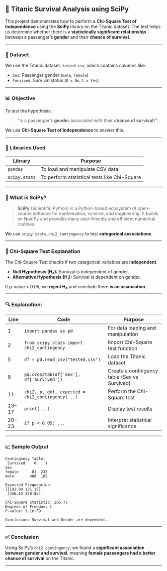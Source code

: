 ## 🚢 Titanic Survival Analysis using SciPy

This project demonstrates how to perform a **Chi-Square Test of Independence** using the **SciPy** library on the Titanic dataset. The test helps us determine whether there is a **statistically significant relationship** between a passenger’s **gender** and their **chance of survival**.

---

### 📂 Dataset

We use the Titanic dataset: `tested.csv`, which contains columns like:

* `Sex`: Passenger gender (`male`, `female`)
* `Survived`: Survival status (`0 = No`, `1 = Yes`)

---

### 📊 Objective

To test the hypothesis:

> "Is a passenger’s **gender** associated with their **chance of survival**?"

We use **Chi-Square Test of Independence** to answer this.

---

### 🧪 Libraries Used

| Library       | Purpose                                      |
| ------------- | -------------------------------------------- |
| `pandas`      | To load and manipulate CSV data              |
| `scipy.stats` | To perform statistical tests like Chi-Square |

---

### 🧠 What is SciPy?

> **SciPy** (Scientific Python) is a Python-based ecosystem of open-source software for mathematics, science, and engineering. It builds on NumPy and provides many user-friendly and efficient numerical routines.

We use `scipy.stats.chi2_contingency` to test **categorical associations**.

---

### 📌 Chi-Square Test Explanation

The Chi-Square Test checks if two categorical variables are **independent**.

* **Null Hypothesis (H₀):** Survival is independent of gender.
* **Alternative Hypothesis (H₁):** Survival is dependent on gender.

If p-value < 0.05, we **reject H₀** and conclude there **is an association**.

---
### 🔍 Explanation:

| Line  | Code                                             | Purpose                                      |
| ----- | ------------------------------------------------ | -------------------------------------------- |
| 1     | `import pandas as pd`                            | For data loading and manipulation            |
| 2     | `from scipy.stats import chi2_contingency`       | Import Chi-Square test function              |
| 5     | `df = pd.read_csv("tested.csv")`                 | Load the Titanic dataset                     |
| 8     | `pd.crosstab(df['Sex'], df['Survived'])`         | Create a contingency table (Sex vs Survived) |
| 11    | `chi2, p, dof, expected = chi2_contingency(...)` | Perform the Chi-Square test                  |
| 13–17 | `print(...)`                                     | Display test results                         |
| 20–23 | `if p < 0.05: ...`                               | Interpret statistical significance           |

---



### 📈 Sample Output

```
Contingency Table:
 Survived    0    1
Sex               
female      81  233
male       468  109

Expected Frequencies:
[[192.84 121.15]
 [356.15 220.85]]

Chi-Square Statistic: 265.73
Degrees of Freedom: 1
P-value: 1.1e-59

Conclusion: Survival and Gender are dependent.
```

---

### ✅ Conclusion

Using SciPy’s `chi2_contingency`, we found a **significant association between gender and survival**, meaning **female passengers had a better chance of survival** on the Titanic.

---

